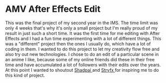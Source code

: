 # AMV After Effects Edit

This was the final project of my second year in the IMS. The time limit was only 4 weeks that's why it's only a small project but I'm really proud of my result in just such a short time. It was the first time for me editing with After Effects and I had a fun time experimenting with a lot of different things. This was a "different" project then the ones I usually do, which have a lot of coding in them. I wanted to do this project to let my creativity flow free and also try out new technologies. I chose to do an edit of a particular scene in an anime I like, because some of my online friends did these in their free time and have accumulated a lot of followers with their edits over the years.
<br>
At this point I wanted to shoutout <a href="https://www.instagram.com/shadpai/"> Shadpai </a> and <a href="https://www.instagram.com/stryfx/">Stryfx </a> for inspiring me to do this kind of project.
